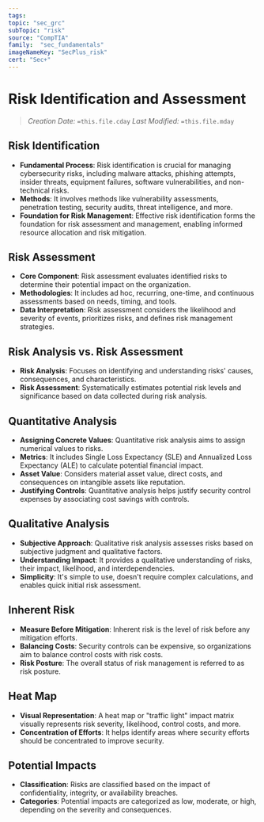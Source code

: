 ```yaml
---
tags:
topic: "sec_grc"
subTopic: "risk"
source: "CompTIA"
family:  "sec_fundamentals"
imageNameKey: "SecPlus_risk" 
cert: "Sec+"
---
```

# Risk Identification and Assessment
> *Creation Date:* `=this.file.cday`
> *Last Modified:* `=this.file.mday`

## Risk Identification

- **Fundamental Process**: Risk identification is crucial for managing cybersecurity risks, including malware attacks, phishing attempts, insider threats, equipment failures, software vulnerabilities, and non-technical risks.
- **Methods**: It involves methods like vulnerability assessments, penetration testing, security audits, threat intelligence, and more.
- **Foundation for Risk Management**: Effective risk identification forms the foundation for risk assessment and management, enabling informed resource allocation and risk mitigation.

## Risk Assessment

- **Core Component**: Risk assessment evaluates identified risks to determine their potential impact on the organization.
- **Methodologies**: It includes ad hoc, recurring, one-time, and continuous assessments based on needs, timing, and tools.
- **Data Interpretation**: Risk assessment considers the likelihood and severity of events, prioritizes risks, and defines risk management strategies.

## Risk Analysis vs. Risk Assessment

- **Risk Analysis**: Focuses on identifying and understanding risks' causes, consequences, and characteristics.
- **Risk Assessment**: Systematically estimates potential risk levels and significance based on data collected during risk analysis.

## Quantitative Analysis

- **Assigning Concrete Values**: Quantitative risk analysis aims to assign numerical values to risks.
- **Metrics**: It includes Single Loss Expectancy (SLE) and Annualized Loss Expectancy (ALE) to calculate potential financial impact.
- **Asset Value**: Considers material asset value, direct costs, and consequences on intangible assets like reputation.
- **Justifying Controls**: Quantitative analysis helps justify security control expenses by associating cost savings with controls.

## Qualitative Analysis

- **Subjective Approach**: Qualitative risk analysis assesses risks based on subjective judgment and qualitative factors.
- **Understanding Impact**: It provides a qualitative understanding of risks, their impact, likelihood, and interdependencies.
- **Simplicity**: It's simple to use, doesn't require complex calculations, and enables quick initial risk assessment.

## Inherent Risk

- **Measure Before Mitigation**: Inherent risk is the level of risk before any mitigation efforts.
- **Balancing Costs**: Security controls can be expensive, so organizations aim to balance control costs with risk costs.
- **Risk Posture**: The overall status of risk management is referred to as risk posture.

## Heat Map

- **Visual Representation**: A heat map or "traffic light" impact matrix visually represents risk severity, likelihood, control costs, and more.
- **Concentration of Efforts**: It helps identify areas where security efforts should be concentrated to improve security.

## Potential Impacts

- **Classification**: Risks are classified based on the impact of confidentiality, integrity, or availability breaches.
- **Categories**: Potential impacts are categorized as low, moderate, or high, depending on the severity and consequences.
